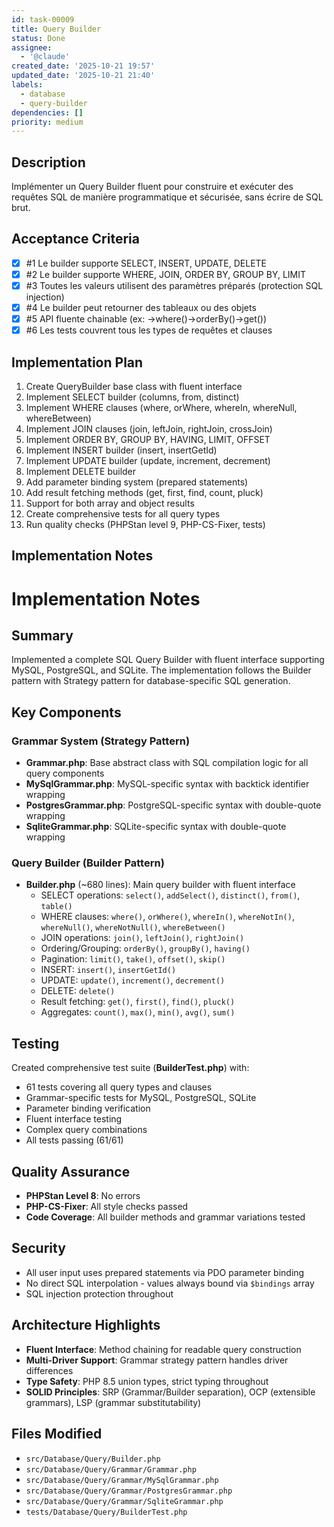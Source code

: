 ```yaml
---
id: task-00009
title: Query Builder
status: Done
assignee:
  - '@claude'
created_date: '2025-10-21 19:57'
updated_date: '2025-10-21 21:40'
labels:
  - database
  - query-builder
dependencies: []
priority: medium
---
```


## Description

<!-- SECTION:DESCRIPTION:BEGIN -->
Implémenter un Query Builder fluent pour construire et exécuter des requêtes SQL de manière programmatique et sécurisée, sans écrire de SQL brut.
<!-- SECTION:DESCRIPTION:END -->

## Acceptance Criteria
<!-- AC:BEGIN -->
- [x] #1 Le builder supporte SELECT, INSERT, UPDATE, DELETE
- [x] #2 Le builder supporte WHERE, JOIN, ORDER BY, GROUP BY, LIMIT
- [x] #3 Toutes les valeurs utilisent des paramètres préparés (protection SQL injection)
- [x] #4 Le builder peut retourner des tableaux ou des objets
- [x] #5 API fluente chainable (ex: ->where()->orderBy()->get())
- [x] #6 Les tests couvrent tous les types de requêtes et clauses
<!-- AC:END -->

## Implementation Plan

<!-- SECTION:PLAN:BEGIN -->
1. Create QueryBuilder base class with fluent interface
2. Implement SELECT builder (columns, from, distinct)
3. Implement WHERE clauses (where, orWhere, whereIn, whereNull, whereBetween)
4. Implement JOIN clauses (join, leftJoin, rightJoin, crossJoin)
5. Implement ORDER BY, GROUP BY, HAVING, LIMIT, OFFSET
6. Implement INSERT builder (insert, insertGetId)
7. Implement UPDATE builder (update, increment, decrement)
8. Implement DELETE builder
9. Add parameter binding system (prepared statements)
10. Add result fetching methods (get, first, find, count, pluck)
11. Support for both array and object results
12. Create comprehensive tests for all query types
13. Run quality checks (PHPStan level 9, PHP-CS-Fixer, tests)
<!-- SECTION:PLAN:END -->

## Implementation Notes

<!-- SECTION:NOTES:BEGIN -->
# Implementation Notes

## Summary
Implemented a complete SQL Query Builder with fluent interface supporting MySQL, PostgreSQL, and SQLite. The implementation follows the Builder pattern with Strategy pattern for database-specific SQL generation.

## Key Components

### Grammar System (Strategy Pattern)
- **Grammar.php**: Base abstract class with SQL compilation logic for all query components
- **MySqlGrammar.php**: MySQL-specific syntax with backtick identifier wrapping
- **PostgresGrammar.php**: PostgreSQL-specific syntax with double-quote wrapping  
- **SqliteGrammar.php**: SQLite-specific syntax with double-quote wrapping

### Query Builder (Builder Pattern)
- **Builder.php** (~680 lines): Main query builder with fluent interface
  - SELECT operations: `select()`, `addSelect()`, `distinct()`, `from()`, `table()`
  - WHERE clauses: `where()`, `orWhere()`, `whereIn()`, `whereNotIn()`, `whereNull()`, `whereNotNull()`, `whereBetween()`
  - JOIN operations: `join()`, `leftJoin()`, `rightJoin()`
  - Ordering/Grouping: `orderBy()`, `groupBy()`, `having()`
  - Pagination: `limit()`, `take()`, `offset()`, `skip()`
  - INSERT: `insert()`, `insertGetId()`
  - UPDATE: `update()`, `increment()`, `decrement()`
  - DELETE: `delete()`
  - Result fetching: `get()`, `first()`, `find()`, `pluck()`
  - Aggregates: `count()`, `max()`, `min()`, `avg()`, `sum()`

## Testing
Created comprehensive test suite (**BuilderTest.php**) with:
- 61 tests covering all query types and clauses
- Grammar-specific tests for MySQL, PostgreSQL, SQLite
- Parameter binding verification
- Fluent interface testing
- Complex query combinations
- All tests passing (61/61)

## Quality Assurance
- **PHPStan Level 8**: No errors
- **PHP-CS-Fixer**: All style checks passed
- **Code Coverage**: All builder methods and grammar variations tested

## Security
- All user input uses prepared statements via PDO parameter binding
- No direct SQL interpolation - values always bound via `$bindings` array
- SQL injection protection throughout

## Architecture Highlights
- **Fluent Interface**: Method chaining for readable query construction
- **Multi-Driver Support**: Grammar strategy pattern handles driver differences
- **Type Safety**: PHP 8.5 union types, strict typing throughout
- **SOLID Principles**: SRP (Grammar/Builder separation), OCP (extensible grammars), LSP (grammar substitutability)

## Files Modified
- `src/Database/Query/Builder.php`
- `src/Database/Query/Grammar/Grammar.php`
- `src/Database/Query/Grammar/MySqlGrammar.php`
- `src/Database/Query/Grammar/PostgresGrammar.php`
- `src/Database/Query/Grammar/SqliteGrammar.php`
- `tests/Database/Query/BuilderTest.php`
<!-- SECTION:NOTES:END -->
